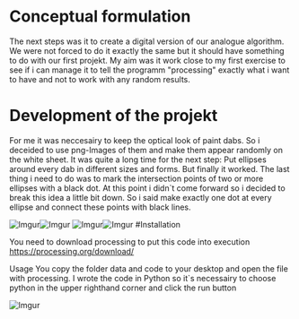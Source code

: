 # Conceptual formulation

The next steps was it to create a digital version of our analogue algorithm. 
We were not forced to do it exactly the same but it should have something to do with our first projekt.
My aim was it work close to my first exercise to see if i can manage it to tell the programm "processing" 
exactly what i want to have and not to work with any random results.

# Development of the projekt

For me it was neccesairy to keep the optical look of paint dabs. 
So i deceided to use png-Images of them and make them appear randomly on the white sheet. It was quite a long time for the next step: Put ellipses around every dab in different sizes and forms. But finally it worked.
The last thing i need to do was to mark the intersection points of two or more ellipses with a black dot. At this point i didn`t come forward so i decided to break this idea a little bit down. So i said make exactly one dot at every ellipse and connect these points with black lines. 

![Imgur](http://i.imgur.com/422dkN8.jpg)![Imgur](http://i.imgur.com/0M7uopc.jpg)
![Imgur](http://i.imgur.com/jrTtyg5.jpg)![Imgur](http://i.imgur.com/SDjCsJA.jpg)
#Installation

You need to download processing to put this code into execution
https://processing.org/download/


Usage
You copy the folder data and code to your desktop and open the file with processing.
I wrote the code in Python so it`s necessairy to choose python in the upper righthand corner and click the run button 

![Imgur](http://i.imgur.com/mp9Ec2U.png)

